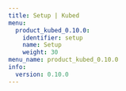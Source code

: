 ```yaml
---
title: Setup | Kubed
menu:
  product_kubed_0.10.0:
    identifier: setup
    name: Setup
    weight: 30
menu_name: product_kubed_0.10.0
info:
  version: 0.10.0
---
```


